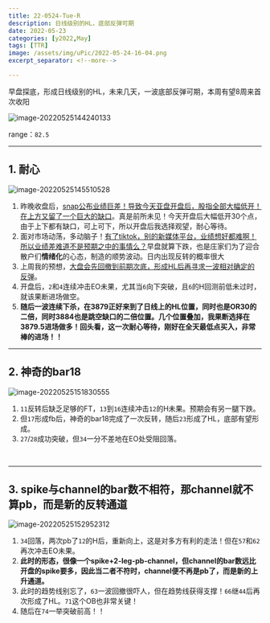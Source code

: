 ```yaml
---
title: 22-0524-Tue-R
description: 日线级别的HL，底部反弹可期
date: 2022-05-23
categories: [y2022,May]
tags: [TTR]
image: /assets/img/uPic/2022-05-24-16-04.png
excerpt_separator: <!--more-->

---
```


早盘探底，形成日线级别的HL，未来几天，一波底部反弹可期，本周有望8周来首次收阳

![image-20220525144240133](https://cdn.jsdelivr.net/gh/shawnyeung/shawnyeung.github.io@master/assets/img/uPic/2022-05-25-14-42.png)

 <!--more-->

range：`82.5`

---

## 1. 耐心

![image-20220525145510528](https://cdn.jsdelivr.net/gh/shawnyeung/shawnyeung.github.io@master/assets/img/uPic/2022-05-25-14-55.png)

1. 昨晚收盘后，[snap公布业绩巨差！导致今天亚盘开盘后，股指全部大幅低开！在上方又留了一个巨大的缺口](https://twitter.com/xiaomidaddy/status/1528996492291100673)。真是前所未见！今天开盘后大幅低开30个点，由于上下都有缺口，可上可下，所以开盘后我选择观望，耐心等待。
2. 面对市场动荡，多动脑子！[有了tiktok，别的新媒体平台，业绩想好都难啊！所以业绩差难道不是预期之中的事情么？](https://twitter.com/xiaomidaddy/status/1529116950491607040)早盘就算下跌，也是庄家们为了迎合散户们**情绪化**的心态，制造的顺势波动。日内出现反转的概率很大
3. 上周我的预想，[大盘会先回撤到前期次底，形成HL后再寻求一波相对确定的反弹](https://twitter.com/xiaomidaddy/status/1528651760025628672)。
4. 开盘后，`2`和`4`连续冲击EO未果，尤其当`6`向下突破，且`6`的H回测前低未过时，就该果断进场做空。
5. **随后一波连续下杀，在3879正好来到了日线上的HL位置，同时也是OR30的二倍，同时3884也是跳空缺口的二倍位置。几个位置叠加，我果断选择在3879.5进场做多！回头看，这一次耐心等待，刚好在全天最低点买入，非常棒的进场！！**

---

## 2. 神奇的bar18

![image-20220525151830555](https://cdn.jsdelivr.net/gh/shawnyeung/shawnyeung.github.io@master/assets/img/uPic/2022-05-25-15-18.png)

1. `11`反转后缺乏足够的FT，`13`到`16`连续冲击`12`的H未果。预期会有另一腿下跌。
1. 但`17`形成fb后，神奇的bar18完成了一次反转，随后`23`形成了HL，底部有望形成。
1. `27`/`28`成功突破，但`34`一分不差地在EO处受阻回落。

<br/>

---

## 3. spike与channel的bar数不相符，那channel就不算pb，而是新的反转通道

![image-20220525152952312](https://cdn.jsdelivr.net/gh/shawnyeung/shawnyeung.github.io@master/assets/img/uPic/2022-05-25-15-29.png)

1. `34`回落，两次pb了`12`的H后，重新向上，这是对多方有利的走法！但在`57`和`62`再次冲击EO未果。
1. **此时的形态，很像一个spike+2-leg-pb-channel，但channel的bar数远比开盘的spike要多，因此当二者不符时，channel便不再是pb了，而是新的上升通道。**
1. 此时的趋势线别忘了，`63`一波回撤很吓人，但在趋势线获得支撑！`66`继`44`后再次形成了HL。`71`这个OB也非常关键！
1. 随后在`74`一举突破前高！！
